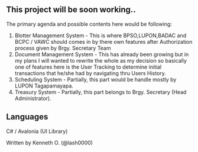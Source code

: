 ## This project will be soon working..

The primary agenda and possible contents here would be following:
1. Blotter Management System - This is where BPSO,LUPON,BADAC and BCPC / VAWC should comes in by there own features after Authorization process given by Brgy. Secretary Team 
2. Document Management System - This has already been growing but in my plans I will wanted to rewrite the whole as my decision so basically one of features here is the User Tracking to determine initial transactions that he/she had by navigating thru Users History.
3. Scheduling System - Partially, this part would be handle mostly by LUPON Tagapamayapa.
4. Treasury System - Partially, this part belongs to Brgy. Secretary (Head Administrator).

## Languages

C# / Avalonia (UI Library)

Written by Kenneth O. (@lash0000)
